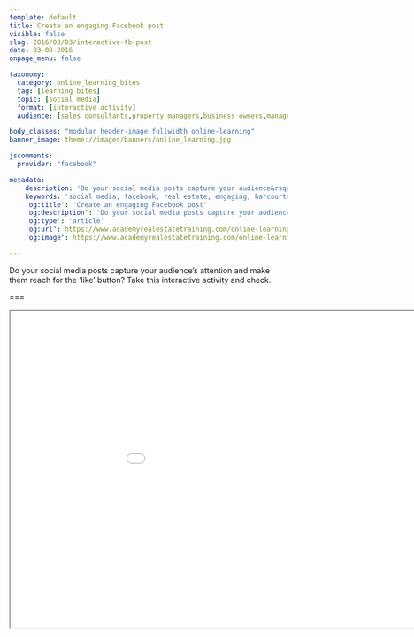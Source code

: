 ```yaml
---
template: default
title: Create an engaging Facebook post
visible: false
slug: 2016/08/03/interactive-fb-post
date: 03-08-2016
onpage_menu: false

taxonomy:
  category: online_learning_bites
  tag: [learning bites]
  topic: [social media]
  format: [interactive activity]
  audience: [sales consultants,property managers,business owners,managers]

body_classes: "modular header-image fullwidth online-learning"
banner_image: theme://images/banners/online_learning.jpg

jscomments:
  provider: "facebook"

metadata:
    description: 'Do your social media posts capture your audience&rsquo;s attention and make them reach for the &lsquo;like&rsquo; button? Take this interactive activity and check.'
    keywords: 'social media, facebook, real estate, engaging, harcourts'
    'og:title': 'Create an engaging Facebook post'
    'og:description': 'Do your social media posts capture your audience&rsquo;s attention and make them reach for the &lsquo;like&rsquo; button? Take this interactive activity and check.'
    'og:type': 'article'
    'og:url': https://www.academyrealestatetraining.com/online-learning/bites/2016/08/03/interactive-fb-post#pk_campaign=Social-2016-08
    'og:image': https://www.academyrealestatetraining.com/online-learning/bites/2016/08/03/interactive-fb-post/_facebook-thumb.jpg

---
```


Do your social media posts capture your audience&rsquo;s attention and make them reach for the &lsquo;like&rsquo; button? Take this interactive activity and check.

===

<iframe src="interactive-fb-post/_storyline/story_html5.html" name="storyline" width="1020" height="574" scrolling="no"></iframe>

